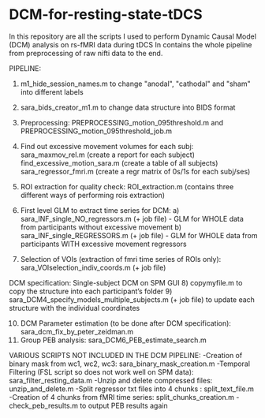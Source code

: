 # DCM-for-resting-state-tDCS

In this repository are all the scripts I used to perform Dynamic Causal Model (DCM) analysis on rs-fMRI data during tDCS
In contains the whole pipeline from preprocessing of raw nifti data to the end.

PIPELINE:

1) m1_hide_session_names.m to change "anodal", "cathodal" and "sham" into different labels

2) sara_bids_creator_m1.m  to change data structure into BIDS format

3) Preprocessing: PREPROCESSING_motion_095threshold.m and PREPROCESSING_motion_095threshold_job.m

4) Find out excessive movement volumes for each subj: sara_maxmov_rel.m (create a report for each subject)
                                                      find_excessive_motion_sara.m  (create a table of all subjects)
                                                      sara_regressor_fmri.m  (create a regr matrix of 0s/1s for each subj/ses)

5) ROI extraction for quality check:  ROI_extraction.m  (contains three different ways of performing rois extraction)

6) First level GLM to extract time series for DCM:
    a) sara_INF_single_NO_regressors.m (+ job file) - GLM for WHOLE data from participants without excessive movement
    b) sara_INF_single_REGRESSORS.m    (+ job file) - GLM for WHOLE data from participants WITH excessive movement regressors

7) Selection of VOIs (extraction of fmri time series of ROIs only):   sara_VOIselection_indiv_coords.m  (+ job file) 

DCM specification: Single-subject DCM on SPM GUI
8) copymyfile.m      to copy the structure into each participant’s folder
9) sara_DCM4_specify_models_multiple_subjects.m   (+ job file)    to update each structure with the individual coordinates

10) DCM Parameter estimation (to be done after DCM specification):  sara_dcm_fix_by_peter_zeidman.m
11) Group PEB analysis:  sara_DCM6_PEB_estimate_search.m



VARIOUS SCRIPTS NOT INCLUDED IN THE DCM PIPELINE:
-Creation of binary mask from wc1, wc2, wc3:    sara_binary_mask_creation.m 
-Temporal Filtering (FSL script so does not work well on SPM data): sara_filter_resting_data.m
-Unzip and delete compressed files: unzip_and_delete.m 
-Split regressor txt files into 4 chunks :      split_text_file.m
-Creation of 4 chunks from fMRI time series:    split_chunks_creation.m
-check_peb_results.m   to output PEB results again
